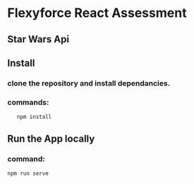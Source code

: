 # Flexyforce React Assessment

## Star Wars Api

## Install

### clone the repository and install dependancies.
### commands: 

```git clone (https://github.com/nothil/react-assessment.git)
   npm install
```

## Run the App locally

### command:

``npm run serve``





